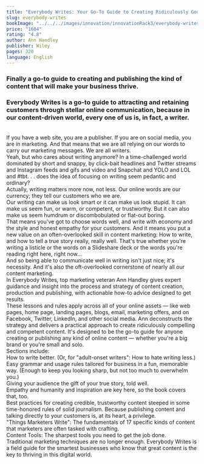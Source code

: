 ```yaml
---
title: "Everybody Writes: Your Go-To Guide to Creating Ridiculously Good Content"
slug: everybody-writes
bookImage: "../../../images/innovation/innovationRack3/everybody-writes.jpg"
price: "1604"
rating: "4.8"
author: Ann Handley
publisher: Wiley
pages: 320
language: English
---
```


### Finally a go-to guide to creating and publishing the kind of content that will make your business thrive.
### Everybody Writes is a go-to guide to attracting and retaining customers through stellar online communication, because in our content-driven world, every one of us is, in fact, a writer.
<br/>
If you have a web site, you are a publisher. If you are on social media, you are in marketing. And that means that we are all relying on our words to carry our marketing messages. We are all writers.
<br/>
Yeah, but who cares about writing anymore? In a time-challenged world dominated by short and snappy, by click-bait headlines and Twitter streams and Instagram feeds and gifs and video and Snapchat and YOLO and LOL and #tbt. . . does the idea of focusing on writing seem pedantic and ordinary?
<br/>
Actually, writing matters more now, not less. Our online words are our currency; they tell our customers who we are.
<br/>
Our writing can make us look smart or it can make us look stupid. It can make us seem fun, or warm, or competent, or trustworthy. But it can also make us seem humdrum or discombobulated or flat-out boring.
<br/>
That means you've got to choose words well, and write with economy and the style and honest empathy for your customers. And it means you put a new value on an often-overlooked skill in content marketing: How to write, and how to tell a true story really, really well. That's true whether you're writing a listicle or the words on a Slideshare deck or the words you're reading right here, right now...
<br/>
And so being able to communicate well in writing isn't just nice; it's necessity. And it's also the oft-overlooked cornerstone of nearly all our content marketing.
<br/>
In Everybody Writes, top marketing veteran Ann Handley gives expert guidance and insight into the process and strategy of content creation, production and publishing, with actionable how-to advice designed to get results.
<br/>
These lessons and rules apply across all of your online assets — like web pages, home page, landing pages, blogs, email, marketing offers, and on Facebook, Twitter, LinkedIn, and other social media. Ann deconstructs the strategy and delivers a practical approach to create ridiculously compelling and competent content. It's designed to be the go-to guide for anyone creating or publishing any kind of online content — whether you're a big brand or you're small and solo.
<br/>
Sections include:
<br/>
How to write better. (Or, for "adult-onset writers": How to hate writing less.)
<br/>
Easy grammar and usage rules tailored for business in a fun, memorable way. (Enough to keep you looking sharp, but not too much to overwhelm you.)
<br/>
Giving your audience the gift of your true story, told well.
<br/>
Empathy and humanity and inspiration are key here, so the book covers that, too.
<br/>
Best practices for creating credible, trustworthy content steeped in some time-honored rules of solid journalism. Because publishing content and talking directly to your customers is, at its heart, a privilege.
<br/>
"Things Marketers Write": The fundamentals of 17 specific kinds of content that marketers are often tasked with crafting.
<br/>
Content Tools: The sharpest tools you need to get the job done.
<br/>
Traditional marketing techniques are no longer enough. Everybody Writes is a field guide for the smartest businesses who know that great content is the key to thriving in this digital world.
<br/>
<br/>